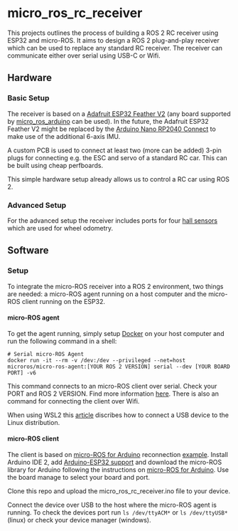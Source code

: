 # micro_ros_rc_receiver
This projects outlines the process of building a ROS 2 RC receiver using ESP32 and micro-ROS. It aims to design a ROS 2 plug-and-play receiver which can be used to replace any standard RC receiver. The receiver can communicate either over serial using USB-C or Wifi.

## Hardware 
### Basic Setup
The receiver is based on a [Adafruit ESP32 Feather V2](https://www.adafruit.com/product/5400) (any board supported by [micro_ros_arduino](https://github.com/micro-ROS/micro_ros_arduino#supported-boards) can be used). In the future, the Adafruit ESP32 Feather V2 might be replaced by the [Arduino Nano RP2040 Connect](https://docs.arduino.cc/hardware/nano-rp2040-connect) to make use of the additional 6-axis IMU. 

A custom PCB is used to connect at least two (more can be added) 3-pin plugs for connecting e.g. the ESC and servo of a standard RC car. This can be built using cheap perfboards. 

This simple hardware setup already allows us to control a RC car using ROS 2. 

### Advanced Setup
For the advanced setup the receiver includes ports for four [hall sensors](https://cdn-reichelt.de/documents/datenblatt/B400/DATASHEET_SERIE_SS400.pdf) which are used for wheel odometry.

## Software
### Setup
To integrate the micro-ROS receiver into a ROS 2 environment, two things are needed: a micro-ROS agent running on a host computer and the micro-ROS client running on the ESP32. 

#### micro-ROS agent
To get the agent running, simply setup [Docker](https://www.docker.com/) on your host computer and run the following command in a shell:
```
# Serial micro-ROS Agent
docker run -it --rm -v /dev:/dev --privileged --net=host microros/micro-ros-agent:[YOUR ROS 2 VERSION] serial --dev [YOUR BOARD PORT] -v6
``` 
This command connects to an micro-ROS client over serial. Check your PORT and ROS 2 VERSION.
Find more information [here](https://hub.docker.com/r/microros/esp-idf-microros/). 
There is also an command for connecting the client over Wifi.

When using WSL2 this [article](https://learn.microsoft.com/en-us/windows/wsl/connect-usb) discribes how to connect a USB device to the Linux distribution. 

#### micro-ROS client
The client is based on [micro-ROS for Arduino](https://github.com/micro-ROS/micro_ros_arduino/tree/humble) reconnection [example](https://github.com/micro-ROS/micro_ros_arduino/blob/humble/examples/micro-ros_reconnection_example/micro-ros_reconnection_example.ino). Install Arduino IDE 2, add [Arduino-ESP32 support](https://espressif-docs.readthedocs-hosted.com/projects/arduino-esp32/en/latest/installing.html) and download the micro-ROS library for Arduino following the instructions on [micro-ROS for Arduino](https://github.com/micro-ROS/micro_ros_arduino/tree/humble#how-to-use-the-precompiled-library). Use the board manage to select your board and port.

Clone this repo and upload the micro_ros_rc_receiver.ino file to your device.

Connect the device over USB to the host where the micro-ROS agent is running.
To check the devices port run `ls /dev/ttyACM*` or `ls /dev/ttyUSB*` (linux) or check your device manager (windows). 